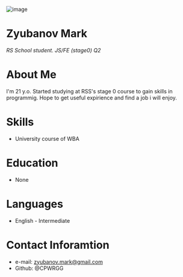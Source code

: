 ![image](https://yandex.ru/images/search?text=old%20republic%20star%20wars%20logo&from=tabbar&pos=6&rpt=simage&img_url=https%3A%2F%2Fimages.wikia.com%2Fswtor%2Fimages%2F1%2F1b%2FRep-emp-logos.png&lr=39&rlt_url=https%3A%2F%2Fi.ebayimg.com%2Fimages%2Fg%2Fm0UAAOSwWxNYnSXz%2Fs-l400.jpg&ogl_url=https%3A%2F%2Fimages.wikia.com%2Fswtor%2Fimages%2F1%2F1b%2FRep-emp-logos.png)
# Zyubanov Mark
*RS School student. JS/FE (stage0) Q2*
# About Me
I'm 21 y.o. Started studying at RSS's stage 0 course to gain skills in programmig. Hope to get useful expirience and find a job i will enjoy.
# Skills
* University course of WBA
# Education
* None
# Languages
* English - Intermediate
# Contact Inforamtion
* e-mail: zyubanov.mark@gmail.com
* Github: @CPWRGG